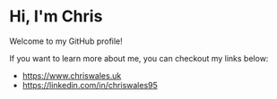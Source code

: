 # Hi, I'm Chris

Welcome to my GitHub profile!

If you want to learn more about me, you can checkout my links below:
- https://www.chriswales.uk
- https://linkedin.com/in/chriswales95
